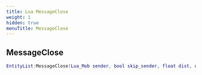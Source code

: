 ```yaml
---
title: Lua MessageClose
weight: 1
hidden: true
menuTitle: MessageClose
---
```

## MessageClose
```lua
EntityList:MessageClose(Lua_Mob sender, bool skip_sender, float dist, uint32 type, const char *message); -- void
```